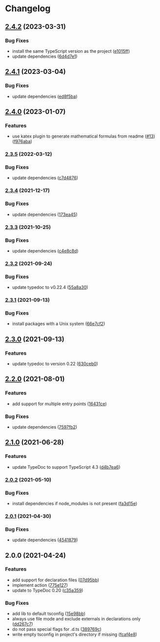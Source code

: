 # Changelog

## [2.4.2](https://github.com/zakodium/typedoc-action/compare/v2.4.1...v2.4.2) (2023-03-31)


### Bug Fixes

* install the same TypeScript version as the project ([e1015ff](https://github.com/zakodium/typedoc-action/commit/e1015ff23a4d7572ae22a3526e8f0331d503595c))
* update dependencies ([6d4d7e1](https://github.com/zakodium/typedoc-action/commit/6d4d7e12d7408b38653f6534febe3fb3854d4559))

## [2.4.1](https://github.com/zakodium/typedoc-action/compare/v2.4.0...v2.4.1) (2023-03-04)


### Bug Fixes

* update dependencies ([ed8f5ba](https://github.com/zakodium/typedoc-action/commit/ed8f5ba8edd2962fba991a95a4e914525a5d11fd))

## [2.4.0](https://github.com/zakodium/typedoc-action/compare/v2.3.5...v2.4.0) (2023-01-07)


### Features

* use katex plugin to generate mathematical formulas from readme ([#13](https://github.com/zakodium/typedoc-action/issues/13)) ([f976aba](https://github.com/zakodium/typedoc-action/commit/f976aba5b3d7986cd896b4e7769cdd353de9afa3))

### [2.3.5](https://github.com/zakodium/typedoc-action/compare/v2.3.4...v2.3.5) (2022-03-12)


### Bug Fixes

* update dependencies ([c7d4876](https://github.com/zakodium/typedoc-action/commit/c7d48767fa0db128e49dccc99bff2de9388c7407))

### [2.3.4](https://www.github.com/zakodium/typedoc-action/compare/v2.3.3...v2.3.4) (2021-12-17)


### Bug Fixes

* update dependencies ([173ea45](https://www.github.com/zakodium/typedoc-action/commit/173ea45b2aca5effdc6c389176e21afa2484213b))

### [2.3.3](https://www.github.com/zakodium/typedoc-action/compare/v2.3.2...v2.3.3) (2021-10-25)


### Bug Fixes

* update dependencies ([c4e8c8d](https://www.github.com/zakodium/typedoc-action/commit/c4e8c8d7addba5437eeee705e4d4c9669a3ca013))

### [2.3.2](https://www.github.com/zakodium/typedoc-action/compare/v2.3.1...v2.3.2) (2021-09-24)


### Bug Fixes

* update typedoc to v0.22.4 ([55a8a30](https://www.github.com/zakodium/typedoc-action/commit/55a8a308059fdc6a7aecf4da883cb0ad00eea317))

### [2.3.1](https://www.github.com/zakodium/typedoc-action/compare/v2.3.0...v2.3.1) (2021-09-13)


### Bug Fixes

* install packages with a Unix system ([66e7cf2](https://www.github.com/zakodium/typedoc-action/commit/66e7cf2451be804868a914764cfc56fc815011c7))

## [2.3.0](https://www.github.com/zakodium/typedoc-action/compare/v2.2.0...v2.3.0) (2021-09-13)


### Features

* update typedoc to version 0.22 ([630ceb0](https://www.github.com/zakodium/typedoc-action/commit/630ceb007bd1d4f8cdbec277add9a4925b820745))

## [2.2.0](https://www.github.com/zakodium/typedoc-action/compare/v2.1.0...v2.2.0) (2021-08-01)


### Features

* add support for multiple entry points ([16431ce](https://www.github.com/zakodium/typedoc-action/commit/16431ce452902585460eaf8538c1c3728eb7c834))


### Bug Fixes

* update dependencies ([7597fb2](https://www.github.com/zakodium/typedoc-action/commit/7597fb2c659345eaa239d17c8cbe4ccb60eceacc))

## [2.1.0](https://www.github.com/zakodium/typedoc-action/compare/v2.0.2...v2.1.0) (2021-06-28)


### Features

* update TypeDoc to support TypeScript 4.3 ([d4b7ea6](https://www.github.com/zakodium/typedoc-action/commit/d4b7ea6ae777b9807c1f8af0f44bc8170b0f2e5d))

### [2.0.2](https://www.github.com/zakodium/typedoc-action/compare/v2.0.1...v2.0.2) (2021-05-10)


### Bug Fixes

* install dependencies if node_modules is not present ([fa3d15e](https://www.github.com/zakodium/typedoc-action/commit/fa3d15e4262b749b7d7350594e3ff31d0fbb4bdc))

### [2.0.1](https://www.github.com/zakodium/typedoc-action/compare/v2.0.0...v2.0.1) (2021-04-30)


### Bug Fixes

* update dependencies ([4541879](https://www.github.com/zakodium/typedoc-action/commit/4541879210e03a096dd834fad86f3cb138c839e4))

## 2.0.0 (2021-04-24)


### Features

* add support for declaration files ([07d95bb](https://www.github.com/zakodium/typedoc-action/commit/07d95bb3091aafef30ed9accfd2371470a8b1164))
* implement action ([775e127](https://www.github.com/zakodium/typedoc-action/commit/775e127c0b4a6be0a73f8a854ce4fc76244e95b0))
* update to TypeDoc 0.20 ([c35a359](https://www.github.com/zakodium/typedoc-action/commit/c35a35958c295b9872ffd21897788f3aad719247))


### Bug Fixes

* add lib to default tsconfig ([15e98bb](https://www.github.com/zakodium/typedoc-action/commit/15e98bbe08f0a041fd403daa10f3aad1b2e4d5a5))
* always use file mode and exclude externals in declarations only ([dd267c7](https://www.github.com/zakodium/typedoc-action/commit/dd267c7764553f6e3e148e8bc19298a5d45bbe98))
* do not pass special flags for .d.ts ([389769c](https://www.github.com/zakodium/typedoc-action/commit/389769cdbf54697528a3de23a874fa8755dfba88))
* write empty tsconfig in project's directory if missing ([fcaf4e8](https://www.github.com/zakodium/typedoc-action/commit/fcaf4e8fab3910530cf2ef3fd8c1f6b8169c7b56))
